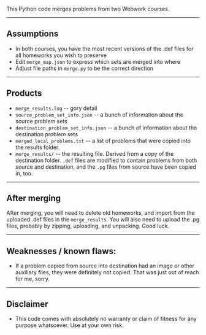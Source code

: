 This Python code merges problems from two Webwork courses.

---

## Assumptions

* In both courses, you have the most recent versions of the .def files for all homeworks you wish to preserve
* Edit `merge_map.json` to express which sets are merged into where
* Adjust file paths in `merge.py` to be the correct direction

---

## Products

* `merge_results.log` -- gory detail
* `source_problem_set_info.json` -- a bunch of information about the source problem sets
* `destination_problem_set_info.json` -- a bunch of information about the destination problem sets
* `merged_local_problems.txt` -- a list of problems that were copied into the results folder.  
* `merge_results/` -- the resulting file.  Derived from a copy of the destination folder.  `.def` files are modified to contain problems from both source and destination, and the `.pg` files from source have been copied in, too.

---

## After merging

After merging, you will need to delete old homeworks, and import from the uploaded .def files in the `merge_results`.  You will also need to upload the .pg files, probably by zipping, uploading, and unpacking.  Good luck.

---

## Weaknesses / known flaws:

* If a problem copied from source into destination had an image or other auxiliary files, they were definitely not copied.  That was just out of reach for me, sorry.

---

## Disclaimer

* This code comes with absolutely no warranty or claim of fitness for any purpose whatsoever.  Use at your own risk.

